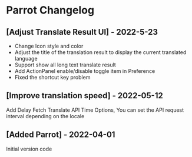 # Parrot Changelog
## [Adjust Translate Result UI] - 2022-5-23
- Change Icon style and color
- Adjust the title of the translation result to display the current translated language
- Support show all long text translate result
- Add ActionPanel enable/disable toggle item in Preference 
- Fixed the shortcut key problem
## [Improve translation speed] - 2022-05-12
Add Delay Fetch Translate API Time Options, You can set the API request interval depending on the locale
## [Added Parrot] - 2022-04-01
Initial version code